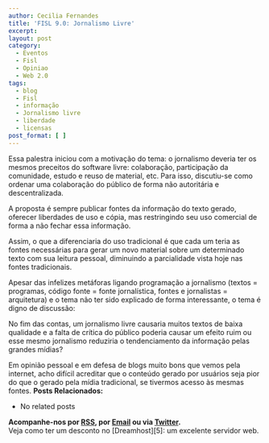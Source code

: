 ```yaml
---
author: Cecilia Fernandes
title: 'FISL 9.0: Jornalismo Livre'
excerpt:
layout: post
category:
  - Eventos
  - Fisl
  - Opiniao
  - Web 2.0
tags:
  - blog
  - Fisl
  - informação
  - Jornalismo livre
  - liberdade
  - licensas
post_format: [ ]
---
```

Essa palestra iniciou com a motivação do tema: o jornalismo deveria ter os mesmos preceitos do software livre: colaboração, participação da comunidade, estudo e reuso de material, etc. Para isso, discutiu-se como ordenar uma colaboração do público de forma não autoritária e descentralizada.

A proposta é sempre publicar fontes da informação do texto gerado, oferecer liberdades de uso e cópia, mas restringindo seu uso comercial de forma a não fechar essa informação.

Assim, o que a diferenciaria do uso tradicional é que cada um teria as fontes necessárias para gerar um novo material sobre um determinado texto com sua leitura pessoal, diminuindo a parcialidade vista hoje nas fontes tradicionais.

Apesar das infelizes metáforas ligando programação a jornalismo (textos = programas, código fonte = fonte jornalística, fontes e jornalistas = arquitetura) e o tema não ter sido explicado de forma interessante, o tema é digno de discussão:

No fim das contas, um jornalismo livre causaria muitos textos de baixa qualidade e a falta de crítica do público poderia causar um efeito ruim ou esse mesmo jornalismo reduziria o tendenciamento da informação pelas grandes mídias?

Em opinião pessoal e em defesa de blogs muito bons que vemos pela internet, acho difícil acreditar que o conteúdo gerado por usuários seja pior do que o gerado pela mídia tradicional, se tivermos acesso às mesmas fontes. 
**Posts Relacionados:** 
*   No related posts









**Acompanhe-nos por [ RSS][2], por [Email][3] ou via [Twitter][4].**  
Veja como ter um desconto no [Dreamhost][5]: um excelente servidor web.

 [1]: https://twitter.com/share
 [2]: http://feeds.feedburner.com/VidaGeek
 [3]: http://feedburner.google.com/fb/a/mailverify?uri=VidaGeek&loc=pt_BR
 [4]: http://twitter.com/blogvidageek

